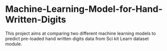 # Machine-Learning-Model-for-Hand-Written-Digits
This project aims at comparing two different machine learning models to predict pre-loaded hand written digits data from Sci kit Learn dataset module.
